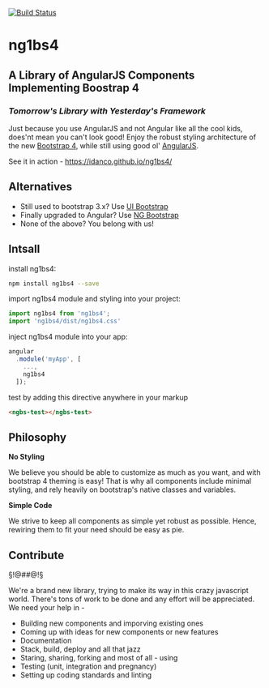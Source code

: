 [![Build Status](https://travis-ci.org/IdanCo/ng1bs4.svg?branch=master)](https://travis-ci.org/IdanCo/ng1bs4)
# ng1bs4
## A Library of AngularJS Components Implementing Boostrap 4
### _Tomorrow's Library with Yesterday's Framework_

Just because you use AngularJS and not Angular like all
the cool kids, does'nt mean you can't look good!
Enjoy the robust styling architecture of
the new [Bootstrap 4](http://v4-alpha.getbootstrap.com/),
while still using good ol' [AngularJS](https://angularjs.org/).

See it in action - https://idanco.github.io/ng1bs4/

## Alternatives
* Still used to bootstrap 3.x? Use [UI Bootstrap](https://angular-ui.github.io/bootstrap/)
* Finally upgraded to Angular? Use [NG Bootstrap](https://ng-bootstrap.github.io/#/home)
* None of the above? You belong with us!

## Intsall

install ng1bs4:

```sh
npm install ng1bs4 --save
```
import ng1bs4 module and styling into your project:
```js
import ng1bs4 from 'ng1bs4';
import 'ng1bs4/dist/ng1bs4.css'
```
inject ng1bs4 module into your app:
```js
angular
  .module('myApp', [
    ...,
    ng1bs4
  ]);
```
test by adding this directive anywhere in your markup
```html
<ngbs-test></ngbs-test>
```
## Philosophy
**No Styling**

We believe you should be able to customize as much as you want, and with bootstrap 4 theming is easy! That is why all components include minimal styling, and rely heavily on bootstrap's native classes and variables.

**Simple Code**

We strive to keep all components as simple yet robust as possible. Hence, rewiring them to fit your need should be easy as pie.

## Contribute
§!@#$%^ **HELP NEEDED!** ^%$#@!§

We're a brand new library, trying to make its way in this crazy javascript world. There's tons of work to be done and any effort will be appreciated. We need your help in -
- Building new components and imporving existing ones
- Coming up with ideas for new components or new features
- Documentation
- Stack, build, deploy and all that jazz
- Staring, sharing, forking and most of all - using
- Testing (unit, integration and pregnancy)
- Setting up coding standards and linting
